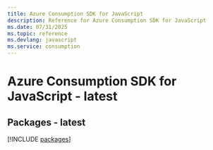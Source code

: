 ```yaml
---
title: Azure Consumption SDK for JavaScript
description: Reference for Azure Consumption SDK for JavaScript
ms.date: 07/31/2025
ms.topic: reference
ms.devlang: javascript
ms.service: consumption
---
```

# Azure Consumption SDK for JavaScript - latest
## Packages - latest
[!INCLUDE [packages](consumption-index.md)]